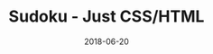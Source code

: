---
title: 'Sudoku - Just CSS/HTML'
description: 'Complete a sudoku puzzle without Javascript or server-side interaction.'
gametype: 'hard'
gameid: 32
date: 2018-06-20
tags: []
draft: false
type: 'games'
num19: [{'idx':1,'arr1':[1,2,3,4,5,6,7,8,9],'arr2':[1,2,3,4,5,6,7,8,9]},{'idx':2,'arr1':[1,2,3,4,5,6,7,8,9],'arr2':[1,2,3,4,5,6,7,8,9]},{'idx':3,'arr1':[1,2,3,4,5,6,7,8,9],'arr2':[1,2,3,4,5,6,7,8,9]},{'idx':4,'arr1':[1,2,3,4,5,6,7,8,9],'arr2':[1,2,3,4,5,6,7,8,9]},{'idx':5,'arr1':[1,2,3,4,5,6,7,8,9],'arr2':[1,2,3,4,5,6,7,8,9]},{'idx':6,'arr1':[1,2,3,4,5,6,7,8,9],'arr2':[1,2,3,4,5,6,7,8,9]},{'idx':7,'arr1':[1,2,3,4,5,6,7,8,9],'arr2':[1,2,3,4,5,6,7,8,9]},{'idx':8,'arr1':[1,2,3,4,5,6,7,8,9],'arr2':[1,2,3,4,5,6,7,8,9]},{'idx':9,'arr1':[1,2,3,4,5,6,7,8,9],'arr2':[1,2,3,4,5,6,7,8,9]}]
puzzle: [[0, 7, 9, 0, 5, 0, 0, 0, 0], [0, 0, 0, 1, 0, 0, 0, 6, 0], [1, 0, 3, 8, 0, 0, 0, 0, 0], [0, 2, 0, 0, 0, 5, 8, 0, 1], [0, 0, 1, 6, 0, 8, 7, 0, 0], [5, 0, 8, 7, 0, 0, 0, 4, 0], [0, 0, 0, 0, 0, 1, 3, 0, 9], [0, 3, 0, 0, 0, 4, 0, 0, 0], [0, 0, 0, 0, 6, 0, 5, 7, 0]]
layout: 'sudokucssstatic'
---